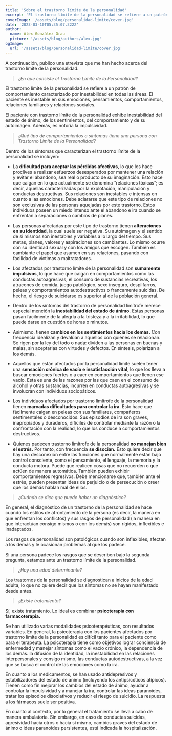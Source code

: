 ```yaml
---
title: 'Sobre el trastorno límite de la personalidad'
excerpt: 'El trastorno límite de la personalidad se refiere a un patrón de comportamiento caracterizado por inestabilidad en todas las áreas. El paciente es inestable en sus emociones, pensamientos, comportamientos, relaciones familiares y relaciones sociales.'
coverImage: '/assets/blog/personalidad-limite/cover.jpg'
date: '2023-03-10T05:35:07.322Z'
author:
  name: Alex González Grau
  picture: '/assets/blog/authors/alex.jpg'
ogImage:
  url: '/assets/blog/personalidad-limite/cover.jpg'
---
```


A continuación, publico una etrevista que me han hecho acerca del trastorno límite de la personalidad.

>*¿En qué consiste el Trastorno Límite de la Personalidad?*

El trastorno límite de la personalidad se refiere a un patrón de comportamiento caracterizado por inestabilidad en todas las áreas. El paciente es inestable en sus emociones, pensamientos, comportamientos, relaciones familiares y relaciones sociales.

El paciente con trastorno límite de la personalidad exhibe inestabilidad del estado de ánimo, de los sentimientos, del comportamiento y de su autoimagen. Además, es notoria la impulsividad.

>*¿Qué tipo de comportamientos o síntomas tiene una persona con Trastorno Límite de la Personalidad?*

Dentro de los síntomas que caracterizan el trastorno límite de la personalidad se incluyen:

* La __dificultad para aceptar las pérdidas afectivas__, lo que los hace proclives a realizar esfuerzos desesperados por mantener una relación y evitar el abandono, sea real o producto de su imaginación. Esto hace que caigan en lo que actualmente se denomina “relaciones tóxicas”; es decir, aquellas caracterizadas por la explotación, manipulación y conductas destructivas. Sus relaciones son inestables e intensas en cuanto a las emociones. Debe aclararse que este tipo de relaciones no son exclusivas de las personas aquejadas por este trastorno. Estos individuos poseen un miedo intenso ante el abandono e ira cuando se enfrentan a separaciones o cambios de planes.

* Las personas afectadas por este tipo de trastorno tienen __alteraciones en su identidad__, la cual suele ser negativa. Su autoimagen y el sentido de si mismos son inestables y variables a lo largo del tiempo. Sus metas, planes, valores y aspiraciones son cambiantes. Lo mismo ocurre con su identidad sexual y con los amigos que escogen. También es cambiante el papel que asumen en sus relaciones, pasando con facilidad de víctimas a maltratadores.

* Los afectados por trastorno límite de la personalidad son __sumamente impulsivos__, lo que hace que caigan en comportamientos como las conductas autoagresivas, el consumo de sustancias recreativas, los atracones de comida, juego patológico, sexo inseguro, despilfarros, peleas y comportamientos autodestructivos o francamente suicidas. De hecho, el riesgo de suicidarse es superior al de la población general.

* Dentro de los síntomas del trastorno de personalidad limítrofe merece especial mención la __inestabilidad del estado de ánimo.__ Estas personas pasan fácilmente de la alegría a la tristeza y a la irritabilidad, lo que puede darse en cuestión de horas o minutos. 

* Asimismo, tienen __cambios en los sentimientos hacia los demás.__ Con frecuencia idealizan y devalúan a aquellos con quienes se relacionan. Se rigen por la ley del todo o nada: dividen a las personas en buenas y malas, sin aceptarlas con virtudes y defectos. En síntesis, polarizan a los demás.

* Aquellos que están afectados por la personalidad límite suelen tener una __sensación crónica de vacío e insatisfacción vital__, lo que los lleva a buscar emociones fuertes o a caer en comportamientos que llenen ese vacío. Esta es una de las razones por las que caen en el consumo de alcohol y otras sustancias, incurren en conductas autoagresivas y se involucran con individuos sociopáticos. 

* Los individuos afectados por trastorno limítrofe de la personalidad tienen __marcadas dificultades para controlar la ira__. Esto hace que fácilmente caigan en peleas con sus familiares, compañeros sentimentales o desconocidos. Sus episodios de ira son graves, inapropiados y duraderos, difíciles de controlar mediante la razón o la confrontación con la realidad, lo que los conduce a comportamientos destructivos.

* Quienes padecen trastorno limítrofe de la personalidad __no manejan bien el estrés.__ Por tanto, con frecuencia __se disocian.__ Esto quiere decir que hay una desconexión entre las funciones que normalmente están bajo control consciente, como el pensamiento, el lenguaje, la memoria y la conducta motora. Puede que realicen cosas que no recuerden o que actúen de manera automática. También pueden exhibir comportamientos regresivos. Debe mencionarse que, también ante el estrés, pueden presentar ideas de perjuicio o de persecución o creer que los demás hablan mal de ellos.

>*¿Cuándo se dice que puede haber un diagnóstico?*

En general, el diagnóstico de un trastorno de la personalidad se hace cuando los estilos de afrontamiento de la persona (es decir, la manera en que enfrentan los conflictos) y sus rasgos de personalidad (la manera en que interactúan consigo mismos o con los demás) son rígidos, inflexibles e inadaptados.

Los rasgos de personalidad son patológicos cuando son inflexibles, afectan a los demás y le ocasionan problemas al que los padece.

Si una persona padece los rasgos que se describen bajo la segunda pregunta, estamos ante un trastorno límite de la personalidad.

>*¿Hay una edad determinante?*

Los trastornos de la personalidad se diagnostican a inicios de la edad adulta, lo que no quiere decir que los síntomas no se hayan manifestado desde antes.

>*¿Existe tratamiento?*

Sí, existe tratamiento. Lo ideal es combinar __psicoterapia con farmacoterapia.__

Se han utilizado varias modalidades psicoterapéuticas, con resultados variables. En general, la psicoterapia con los pacientes afectados por trastorno límite de la personalidad es difícil tanto para el paciente como para el terapeuta. La psicoterapia tiene como objetivos lograr conciencia de enfermedad y manejar síntomas como el vacío crónico, la dependencia de los demás. la difusión de la identidad, la inestabilidad en las relaciones interpersonales y consigo mismo, las conductas autodestructivas, a la vez que se busca el control de las emociones como la ira. 

En cuanto a los medicamentos, se han usado antidepresivos y estabilizadores del estado de ánimo (incluyendo los antipsicóticos atípicos). Tienen como fin mejorar los cambios del estado de ánimo, ayudar a controlar la impulsividad y a manejar la ira, controlar las ideas paranoides, tratar los episodios disociativos y reducir el riesgo de suicidio. La respuesta a los fármacos suele ser positiva.

En cuanto al contexto, por lo general el tratamiento se lleva a cabo de manera ambulatoria. Sin embargo, en caso de conductas suicidas, agresividad hacia otros o hacia sí mismo, cambios graves del estado de ánimo o ideas paranoides persistentes, está indicada la hospitalización.